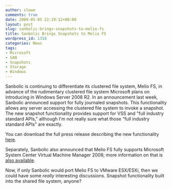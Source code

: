 ```yaml
---
author: slowe
comments: true
date: 2009-05-05 22:19:12+00:00
layout: post
slug: sanbolic-brings-snapshots-to-melio-fs
title: Sanbolic Brings Snapshots to Melio FS
wordpress_id: 1318
categories: News
tags:
- Microsoft
- SAN
- Snapshots
- Storage
- Windows
---
```


Sanbolic is continuing to differentiate its clustered file system, Melio FS, in advance of the rudimentary clustered file system Microsoft plans on introducing in Windows Server 2008 R2. In an announcement last week, Sanbolic announced support for fully journaled snapshots. This functionality allows any server accessing the clustered file system to invoke a snapshot. The new snapshot functionality provides support for VSS and "full industry standard APIs," although I'm not really sure what those "full industry standard APIs" are exactly.

You can download the full press release describing the new functionality [here](http://www.sanbolic.com/pdfs/Sanbolic_Press_Release_VSS_Final.pdf).

Separately, Sanbolic also announced that Melio FS fully supports Microsoft System Center Virtual Machine Manager 2008; more information on that is [also available](http://www.sanbolic.com/pdfs/Sanbolic_Press_Release_SCVMM_2008R2.pdf).

Now, if only Sanbolic would port Melio FS to VMware ESX/ESXi, then we could have some _really_ interesting discussions. Snapshot functionality built into the shared file system, anyone?
